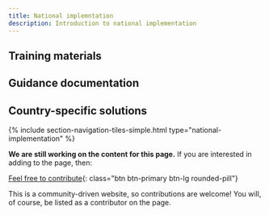 ```yaml
---
title: National implemntation
description: Introduction to national implementation
---
```


## Training materials

## Guidance documentation

## Country-specific solutions



{% include section-navigation-tiles-simple.html type="national-implementation" %}

**We are still working on the content for this page.** If you are interested in adding to the page, then:

[Feel free to contribute](how_to_contribute){: class="btn btn-primary btn-lg rounded-pill"}

This is a community-driven website, so contributions are welcome! You will, of course, be listed as a contributor on the page.
